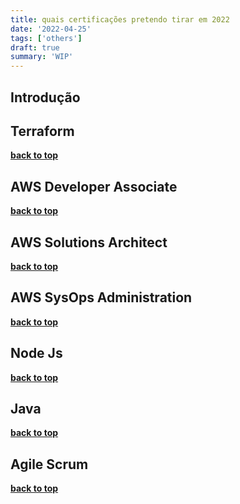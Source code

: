 ```yaml
---
title: quais certificações pretendo tirar em 2022
date: '2022-04-25'
tags: ['others']
draft: true
summary: 'WIP'
---
```


<TOCInline toc={props.toc} asDisclosure toHeading={3} />

## Introdução <a name="introduction"></a>

## Terraform

**[back to top](#introduction)**

## AWS Developer Associate

**[back to top](#introduction)**

## AWS Solutions Architect

**[back to top](#introduction)**

## AWS SysOps Administration

**[back to top](#introduction)**

## Node Js 

**[back to top](#introduction)**

## Java

**[back to top](#introduction)**

## Agile Scrum

**[back to top](#introduction)**
